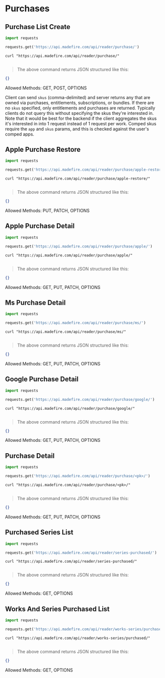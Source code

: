 # Purchases

## Purchase List Create

```python
import requests

requests.get('https://api.madefire.com/api/reader/purchase/')
```

```shell
curl "https://api.madefire.com/api/reader/purchase/"
```

```javascript
```

> The above command returns JSON structured like this:

```json
{}
```

Allowed Methods: GET, POST, OPTIONS

Client can send `skus` (comma-delimited) and server returns any that are owned
via purchases, entitlements, subscriptions, or bundles.
If there are no `skus` specified, only entitlements and purchases are returned.
Typically clients do not query this without specifying the skus they're interested in.
Note that it would be best for the backend if the client aggregates the skus it's interested
in into 1 request instead of 1 request per work.
Comped skus require the `app` and `skus` params, and this is checked against the user's
comped apps.
## Apple Purchase Restore

```python
import requests

requests.get('https://api.madefire.com/api/reader/purchase/apple-restore/')
```

```shell
curl "https://api.madefire.com/api/reader/purchase/apple-restore/"
```

```javascript
```

> The above command returns JSON structured like this:

```json
{}
```

Allowed Methods: PUT, PATCH, OPTIONS


## Apple Purchase Detail

```python
import requests

requests.get('https://api.madefire.com/api/reader/purchase/apple/')
```

```shell
curl "https://api.madefire.com/api/reader/purchase/apple/"
```

```javascript
```

> The above command returns JSON structured like this:

```json
{}
```

Allowed Methods: GET, PUT, PATCH, OPTIONS


## Ms Purchase Detail

```python
import requests

requests.get('https://api.madefire.com/api/reader/purchase/ms/')
```

```shell
curl "https://api.madefire.com/api/reader/purchase/ms/"
```

```javascript
```

> The above command returns JSON structured like this:

```json
{}
```

Allowed Methods: GET, PUT, PATCH, OPTIONS


## Google Purchase Detail

```python
import requests

requests.get('https://api.madefire.com/api/reader/purchase/google/')
```

```shell
curl "https://api.madefire.com/api/reader/purchase/google/"
```

```javascript
```

> The above command returns JSON structured like this:

```json
{}
```

Allowed Methods: GET, PUT, PATCH, OPTIONS


## Purchase Detail

```python
import requests

requests.get('https://api.madefire.com/api/reader/purchase/<pk>/')
```

```shell
curl "https://api.madefire.com/api/reader/purchase/<pk>/"
```

```javascript
```

> The above command returns JSON structured like this:

```json
{}
```

Allowed Methods: GET, PUT, PATCH, OPTIONS


## Purchased Series List

```python
import requests

requests.get('https://api.madefire.com/api/reader/series-purchased/')
```

```shell
curl "https://api.madefire.com/api/reader/series-purchased/"
```

```javascript
```

> The above command returns JSON structured like this:

```json
{}
```

Allowed Methods: GET, OPTIONS


## Works And Series Purchased List

```python
import requests

requests.get('https://api.madefire.com/api/reader/works-series/purchased/')
```

```shell
curl "https://api.madefire.com/api/reader/works-series/purchased/"
```

```javascript
```

> The above command returns JSON structured like this:

```json
{}
```

Allowed Methods: GET, OPTIONS


